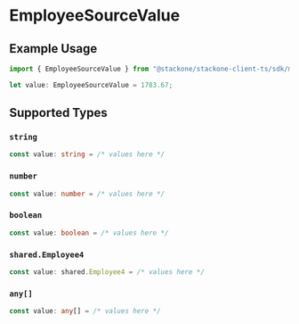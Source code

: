 # EmployeeSourceValue

## Example Usage

```typescript
import { EmployeeSourceValue } from "@stackone/stackone-client-ts/sdk/models/shared";

let value: EmployeeSourceValue = 1783.67;
```

## Supported Types

### `string`

```typescript
const value: string = /* values here */
```

### `number`

```typescript
const value: number = /* values here */
```

### `boolean`

```typescript
const value: boolean = /* values here */
```

### `shared.Employee4`

```typescript
const value: shared.Employee4 = /* values here */
```

### `any[]`

```typescript
const value: any[] = /* values here */
```

